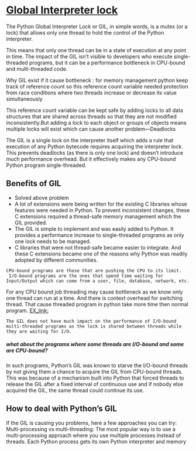 # [Global Interpreter lock](https://realpython.com/python-gil/)

The Python Global Interpreter Lock or GIL, in simple words, is a mutex (or a lock) that allows only one thread to hold the control of the Python interpreter.

This means that only one thread can be in a state of execution at any point in time. The impact of the GIL isn’t visible to developers who execute single-threaded programs, but it can be a performance bottleneck in CPU-bound and multi-threaded code.

Why GIL exist if it cause bottleneck :  for memory management python keep track of reference count so
this reference count variable needed protection from race conditions where two threads increase or decrease its value simultaneously

This reference count variable can be kept safe by adding locks to all data structures that are shared across threads so that they are not modified inconsistently.But adding a lock to each object or groups of objects means multiple locks will exist which can cause another problem—Deadlocks

The GIL is a single lock on the interpreter itself which adds a rule that execution of any Python bytecode requires acquiring the interpreter lock. This prevents deadlocks (as there is only one lock) and doesn’t introduce much performance overhead. But it effectively makes any CPU-bound Python program single-threaded.

## Benefits of GIL
* Solved above problem
* A lot of extensions were being written for the existing C libraries whose features were needed in Python. To prevent inconsistent changes, these C extensions required a thread-safe memory management which the GIL provided.
* The GIL is simple to implement and was easily added to Python. It provides a performance increase to single-threaded programs as only one lock needs to be managed.
* C libraries that were not thread-safe became easier to integrate. And these C extensions became one of the reasons why Python was readily adopted by different communities.

```The impact on multi-threaded Python programs
CPU-bound programs are those that are pushing the CPU to its limit.
 I/O-bound programs are the ones that spend time waiting for Input/Output which can come from a user, file, database, network, etc.
 ```

For any CPU bound job threading may cause bottleneck as we know only one thread can run at a time. And there is context overhead for switching thread.
That cause threaded program in python take more time then normal program.
[EX_link:](https://realpython.com/python-gil/)

```The GIL does not have much impact on the performance of I/O-bound multi-threaded programs as the lock is shared between threads while they are waiting for I/O.```

##### what about the programs where some threads are I/O-bound and some are CPU-bound?
In such programs, Python’s GIL was known to starve the I/O-bound threads by not giving them a chance to acquire the GIL from CPU-bound threads.
This was because of a mechanism built into Python that forced threads to release the GIL after a fixed interval of continuous use and if nobody else acquired the GIL, the same thread could continue its use.

## How to deal with Python’s GIL
If the GIL is causing you problems, here a few approaches you can try:
Multi-processing vs multi-threading: The most popular way is to use a multi-processing approach where you use multiple processes instead of threads. Each Python process gets its own Python interpreter and memory
